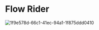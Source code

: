 # Flow Rider


![1f9e578d-66c1-41ec-94a1-1f875ddd0410](https://github.com/shelbyt/flowRider/assets/1332316/aaa25915-7182-4872-bfd2-be9e95688579)
